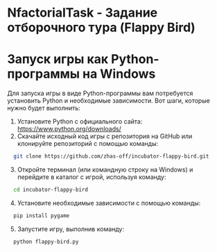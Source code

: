 # NfactorialTask - Задание отборочного тура (Flappy Bird)

# Запуск игры как Python-программы на Windows

 Для запуска игры в виде Python-программы вам потребуется установить Python и необходимые зависимости. Вот шаги, которые нужно будет выполнить:

1) Установите Python с официального сайта: https://www.python.org/downloads/
2) Скачайте исходный код игры с репозитория на GitHub или клонируйте репозиторий с помощью команды: 
```bash 
  git clone https://github.com/zhas-off/incubator-flappy-bird.git 
```
3) Откройте терминал (или командную строку на Windows) и перейдите в каталог с игрой, используя команду: 
```bash 
  cd incubator-flappy-bird 
```
4) Установите необходимые зависимости с помощью команды:
```bash 
  pip install pygame 
```
5) Запустите игру, выполнив команду:
```bash
  python flappy-bird.py 
```
